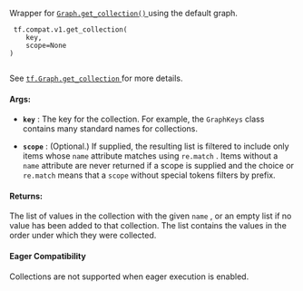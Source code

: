 Wrapper for [ `Graph.get_collection()` ](/api_docs/python/tf/Graph#get_collection) using the default graph.



```
 tf.compat.v1.get_collection(
    key,
    scope=None
)
 
```

See [ `tf.Graph.get_collection` ](https://tensorflow.google.cn/api_docs/python/tf/Graph#get_collection)
for more details.



#### Args:

- **`key`** : The key for the collection. For example, the  `GraphKeys`  class contains
many standard names for collections.

- **`scope`** : (Optional.) If supplied, the resulting list is filtered to include
only items whose  `name`  attribute matches using  `re.match` . Items without
a  `name`  attribute are never returned if a scope is supplied and the
choice or  `re.match`  means that a  `scope`  without special tokens filters
by prefix.



#### Returns:
The list of values in the collection with the given  `name` , or
an empty list if no value has been added to that collection. The
list contains the values in the order under which they were
collected.



#### Eager Compatibility
Collections are not supported when eager execution is enabled.

